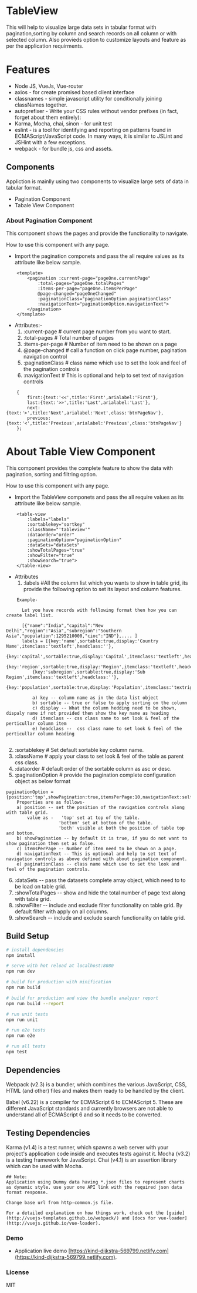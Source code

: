# TableView
This will help to visualize large data sets in tabular format with pagination,sorting by column and search records on all column or with selected column. Also provieds option to customize layouts and feature as per the application requirments.

# Features
* Node JS, VueJs, Vue-router
* axios - for create promised based client interface
* classnames - simple javascript utility for conditionally joining classNames together.
* autoprefixer - Write your CSS rules without vendor prefixes (in fact, forget about them entirely):
* Karma, Mocha, chai, sinon - for unit test  
* eslint - is a tool for identifying and reporting on patterns found in ECMAScript/JavaScript code. In many ways, it is similar to JSLint and JSHint with a few exceptions.
* webpack - for bundle js, css and assets.

## Components
Appliction is mainlly using two components to visualize large sets of data in tabular format.

* Pagination Component
* Tabale View Component

### About Pagination Component
This component shows the pages and provide the functionality to navigate.
    
How to use this component with any page.
* Import the pagination componets and pass the all require values as its attribute like below sample.
 
    <script>
        import Pagination from '@/components/Pagination.vue';
    </script>
````
    <template>
        <pagination :current-page="pageOne.currentPage"
            :total-pages="pageOne.totalPages"
            :items-per-page="pageOne.itemsPerPage"
            @page-changed="pageOneChanged" 
            :paginationClass="paginationOption.paginationClass"
            :navigationText="paginationOption.navigationText">
        </pagination>
    </template>
````
* Attributes:-
    1) :current-page # current page number from you want to start.
    2) :total-pages # Total number of pages
    3) :items-per-page # Number of item need to be shown on a page
    4) @page-changed # call a function on click page number, pagination navigation control
    6) :paginationClass # class name which use to set the look and feel of the pagination controls
    7) :navigationText # This is optional and help to set text of navigation controls
````   
    {
        first:{text:'<<',title:'First',arialabel:'First'},
        last:{text:'>>',title:'Last',arialabel:'Last'},
        next:{text:'>',title:'Next',arialabel:'Next',class:'btnPageNav'},
        previous:{text:'<',title:'Previous',arialabel:'Previous',class:'btnPageNav'}
    };
 ````        

# About Table View Component
This component provides the complete feature to show the data with pagination, sorting and filtring option.

How to use this component with any page.

* Import the TableView componets and pass the all require values as its attribute like below sample.

    <script>
        import TableView from '@/components/TableView.vue';
    </script>
````
    <table-view 
        :labels="labels" 
        :sortablekey="sortkey" 
        :className="'tableview'"
        :dataorder="order" 
        :paginationOption="paginationOption"
        :dataSets="dataSets"
        :showTotalPages="true"
        :showFilter="true"
        :showSearch="true">
    </table-view>
````

* Attributes
  1)  :labels #All the column list which you wants to show in table grid, its provide the following option to set its layout and column features. 
````
    Example-
      
      Let you have records with following format then how you can create label list.

      [{"name":"India","capital":"New Delhi","region":"Asia","subregion":"Southern Asia","population":1295210000,"cioc":"IND"},.... ]
      labels = [{key:'name',sortable:true,display:'Country Name',itemclass:'textleft',headclass:''},
          {key:'capital',sortable:true,display:'Capital',itemclass:'textleft',headclass:''},
          {key:'region',sortable:true,display:'Region',itemclass:'textleft',headclass:''},
          {key:'subregion',sortable:true,display:'Sub Region',itemclass:'textleft',headclass:''},
          {key:'population',sortable:true,display:'Population',itemclass:'textright',headclass:''}];

          a) key -- column name as in the data list object
          b) sortable -- true or false to apply sorting on the column
          c) display -- What the column hedding need to be shown, dispaly name if not provided then show the key name as heading
          d) itemclass -- css class name to set look & feel of the perticullar column item
          e) headclass --  css class name to set look & feel of the perticullar column heading
          
````

  2)  :sortablekey # Set default sortable key column name.
  3)  :className # apply your class to set look & feel of the table as parent css class.
  4)  :dataorder # default order of the sortable column as asc or desc.
  5)  :paginationOption # provide the pagination complete configuration object as below format
   
    paginationOption =     {position:'top',showPagination:true,itemsPerPage:10,navigationText:self.navigationText,paginationClass:'paginationClass'}; 
        Properties are as follows-
        a) position -- set the position of the navigation controls along with table grid.
            value as -   'top' set at top of the table.
                        'bottom' set at bottom of the table. 
                        'both' visible at both the position of table top and bottom.
        b) showPagination -- by default it is true, if you do not want to show pagination then set as false.
        c) itemsPerPage -- Number of item need to be shown on a page.
        d) navigationText -- This is optional and help to set text of navigation controls as above defined with about pagination component.
        e) paginationClass -- class name which use to set the look and feel of the pagination controls.
  6) :dataSets -- pass the datasets complete array object, which need to to be load on table grid.
  7) :showTotalPages -- show and hide the total number of page text along with table grid.
  8) :showFilter -- include and exclude filter functionality on table grid. By default filter with apply on all columns.
  9) :showSearch -- include and exclude search functionality on table grid.




## Build Setup

``` bash
# install dependencies
npm install

# serve with hot reload at localhost:8080
npm run dev

# build for production with minification
npm run build

# build for production and view the bundle analyzer report
npm run build --report

# run unit tests
npm run unit

# run e2e tests
npm run e2e

# run all tests
npm test
```
## Dependencies
Webpack (v2.3) is a bundler, which combines the various JavaScript, CSS, HTML (and other) files and makes them ready to be handled by the client.

Babel (v6.22) is a compiler for ECMAScript 6 to ECMAScript 5. These are different JavaScript standards and currently browsers are not able to understand all of ECMAScript 6 and so it needs to be converted.

## Testing Dependencies
Karma (v1.4) is a test runner, which spawns a web server with your project's application code inside and executes tests against it.
Mocha (v3.2) is a testing framework for JavaScript.
Chai (v4.1) is an assertion library which can be used with Mocha.


```
## Note: 
Application using Dummy data having *.json files to represent charts as dynamic style. use your one API link with the required json data format response.

Change base url from http-common.js file.

```
```
For a detailed explanation on how things work, check out the [guide](http://vuejs-templates.github.io/webpack/) and [docs for vue-loader](http://vuejs.github.io/vue-loader).
```
### Demo

   * Application live demo [https://kind-dijkstra-569799.netlify.com](https://kind-dijkstra-569799.netlify.com).


### License
MIT
